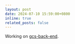 ```yaml
---
layout: post
date: 2024-07-10 15:59:00+0800
inline: true
related_posts: false
---
```


Working on [gcs-back-end](https://github.com/CMIPT/gcs-back-end).
